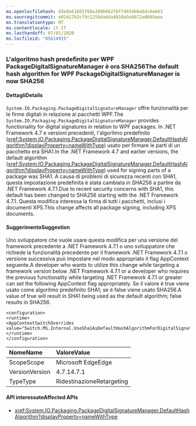 ```yaml
---
ms.openlocfilehash: d3e0a61601f60a389b662f6f74934b6e6dc6e663
ms.sourcegitcommit: e02d17b2cf9c1258dadda4810a5e6072a0089aee
ms.translationtype: MT
ms.contentlocale: it-IT
ms.lasthandoff: 07/01/2020
ms.locfileid: "85614915"
---
```

### <a name="the-default-hash-algorithm-for-wpf-packagedigitalsignaturemanager-is-now-sha256"></a><span data-ttu-id="1389b-101">L'algoritmo hash predefinito per WPF PackageDigitalSignatureManager è ora SHA256</span><span class="sxs-lookup"><span data-stu-id="1389b-101">The default hash algorithm for WPF PackageDigitalSignatureManager is now SHA256</span></span>

#### <a name="details"></a><span data-ttu-id="1389b-102">Dettagli</span><span class="sxs-lookup"><span data-stu-id="1389b-102">Details</span></span>

<span data-ttu-id="1389b-103">`System.IO.Packaging.PackageDigitalSignatureManager` offre funzionalità per le firme digitali in relazione ai pacchetti WPF.</span><span class="sxs-lookup"><span data-stu-id="1389b-103">The `System.IO.Packaging.PackageDigitalSignatureManager` provides functionality for digital signatures in relation to WPF packages.</span></span>  <span data-ttu-id="1389b-104">In .NET Framework 4.7 e versioni precedenti, l'algoritmo predefinito (<xref:System.IO.Packaging.PackageDigitalSignatureManager.DefaultHashAlgorithm?displayProperty=nameWithType>) usato per firmare le parti di un pacchetto era SHA1.</span><span class="sxs-lookup"><span data-stu-id="1389b-104">In the .NET Framework 4.7 and earlier versions, the default algorithm (<xref:System.IO.Packaging.PackageDigitalSignatureManager.DefaultHashAlgorithm?displayProperty=nameWithType>) used for signing parts of a package was SHA1.</span></span>  <span data-ttu-id="1389b-105">A causa di problemi di sicurezza recenti con SHA1, questa impostazione predefinita è stata cambiata in SHA256 a partire da .NET Framework 4.7.1.</span><span class="sxs-lookup"><span data-stu-id="1389b-105">Due to recent security concerns with SHA1, this default has been changed to SHA256 starting with the .NET Framework 4.7.1.</span></span>  <span data-ttu-id="1389b-106">Questa modifica interessa la firma di tutti i pacchetti, inclusi i documenti XPS.</span><span class="sxs-lookup"><span data-stu-id="1389b-106">This change affects all package signing, including XPS documents.</span></span>

#### <a name="suggestion"></a><span data-ttu-id="1389b-107">Suggerimento</span><span class="sxs-lookup"><span data-stu-id="1389b-107">Suggestion</span></span>

<span data-ttu-id="1389b-108">Uno sviluppatore che vuole usare questa modifica per una versione del framework precedente a .NET Framework 4.7.1 o uno sviluppatore che richiede la funzionalità precedente per il framework .NET Framework 4.7.1 o versione successiva può impostare nel modo appropriato il flag AppContext seguente.</span><span class="sxs-lookup"><span data-stu-id="1389b-108">A developer who wants to utilize this change while targeting a framework version below .NET Framework 4.7.1 or a developer who requires the previous functionality while targeting .NET Framework 4.7.1 or greater can set the following AppContext flag appropriately.</span></span>  <span data-ttu-id="1389b-109">Se il valore è true viene usato come algoritmo predefinito SHA1; se è false viene usato SHA256.</span><span class="sxs-lookup"><span data-stu-id="1389b-109">A value of true will result in SHA1 being used as the default algorithm; false results in SHA256.</span></span><pre><code class="lang-xml">&lt;configuration&gt;&#13;&#10;&lt;runtime&gt;&#13;&#10;&lt;AppContextSwitchOverrides value=&quot;Switch.MS.Internal.UseSha1AsDefaultHashAlgorithmForDigitalSignatures=true&quot;/&gt;&#13;&#10;&lt;/runtime&gt;&#13;&#10;&lt;/configuration&gt;&#13;&#10;</code></pre>

| <span data-ttu-id="1389b-110">Nome</span><span class="sxs-lookup"><span data-stu-id="1389b-110">Name</span></span>    | <span data-ttu-id="1389b-111">Valore</span><span class="sxs-lookup"><span data-stu-id="1389b-111">Value</span></span>       |
|:--------|:------------|
| <span data-ttu-id="1389b-112">Scope</span><span class="sxs-lookup"><span data-stu-id="1389b-112">Scope</span></span>   | <span data-ttu-id="1389b-113">Microsoft Edge</span><span class="sxs-lookup"><span data-stu-id="1389b-113">Edge</span></span>        |
| <span data-ttu-id="1389b-114">Version</span><span class="sxs-lookup"><span data-stu-id="1389b-114">Version</span></span> | <span data-ttu-id="1389b-115">4.7.1</span><span class="sxs-lookup"><span data-stu-id="1389b-115">4.7.1</span></span>       |
| <span data-ttu-id="1389b-116">Type</span><span class="sxs-lookup"><span data-stu-id="1389b-116">Type</span></span>    | <span data-ttu-id="1389b-117">Ridestinazione</span><span class="sxs-lookup"><span data-stu-id="1389b-117">Retargeting</span></span> |

#### <a name="affected-apis"></a><span data-ttu-id="1389b-118">API interessate</span><span class="sxs-lookup"><span data-stu-id="1389b-118">Affected APIs</span></span>

- <xref:System.IO.Packaging.PackageDigitalSignatureManager.DefaultHashAlgorithm?displayProperty=nameWithType>

